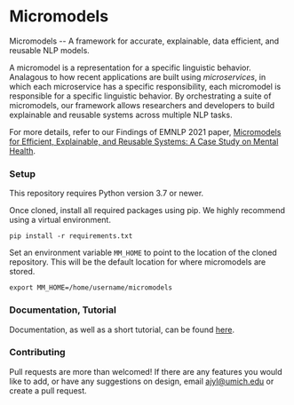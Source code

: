 # Micromodels

Micromodels -- A framework for accurate, explainable, data efficient, and reusable NLP models.

A micromodel is a representation for a specific linguistic behavior.
Analagous to how recent applications are built using *microservices*, in which each microservice has a specific responsibility, each micromodel is responsible for a specific linguistic behavior.
By orchestrating a suite of micromodels, our framework allows researchers and developers to build explainable and reusable systems across multiple NLP tasks.

For more details, refer to our Findings of EMNLP 2021 paper, [Micromodels for Efficient, Explainable, and Reusable Systems: A Case Study on Mental Health](https://arxiv.org/pdf/2109.13770.pdf).


### Setup

This repository requires Python version 3.7 or newer. 

Once cloned, install all required packages using pip. We highly recommend using a virtual environment.

`pip install -r requirements.txt`

Set an environment variable `MM_HOME` to point to the location of the cloned repository.
This will be the default location for where micromodels are stored. 

`export MM_HOME=/home/username/micromodels`


### Documentation, Tutorial

Documentation, as well as a short tutorial, can be found [here](https://nlpmicromodels.readthedocs.io/en/latest/index.html).


### Contributing

Pull requests are more than welcomed!
If there are any features you would like to add, or have any suggestions on design, email ajyl@umich.edu or create a pull request.
